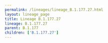 ```yaml
---
permalink: /lineages/lineage_B.1.177.27.html
layout: lineage_page
title: Lineage B.1.177.27
lineage: B.1.177.27
parent: B.1.177
children: ['B.1.177.27']
---
```

